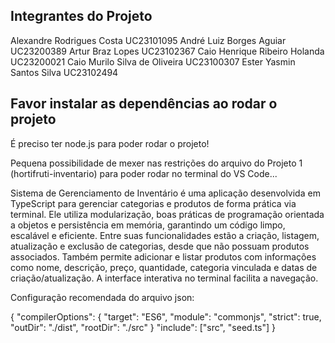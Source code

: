 ## Integrantes do Projeto
Alexandre Rodrigues Costa UC23101095
André Luiz Borges Aguiar UC23200389
Artur Braz Lopes UC23102367
Caio Henrique Ribeiro Holanda UC23200021
Caio Murilo Silva de Oliveira UC23100307
Ester Yasmin Santos Silva UC23102494

## Favor instalar as dependências ao rodar o projeto

É preciso ter node.js para poder rodar o projeto!

Pequena possibilidade de mexer nas restrições do arquivo do Projeto 1 (hortifruti-inventario) para poder rodar no terminal do VS Code...

Sistema de Gerenciamento de Inventário é uma aplicação desenvolvida em TypeScript para gerenciar categorias e produtos de forma prática via terminal. Ele utiliza modularização, boas práticas de programação orientada a objetos e persistência em memória, garantindo um código limpo, escalável e eficiente. Entre suas funcionalidades estão a criação, listagem, atualização e exclusão de categorias, desde que não possuam produtos associados. Também permite adicionar e listar produtos com informações como nome, descrição, preço, quantidade, categoria vinculada e datas de criação/atualização. A interface interativa no terminal facilita a navegação.


Configuração recomendada do arquivo json:

{
  "compilerOptions": {
    "target": "ES6",
    "module": "commonjs",
    "strict": true,
    "outDir": "./dist",
    "rootDir": "./src"
  }
  "include": ["src", "seed.ts"]
}
